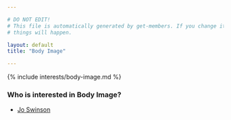 ```yaml
---

# DO NOT EDIT!
# This file is automatically generated by get-members. If you change it, bad
# things will happen.

layout: default
title: "Body Image"

---
```


{% include interests/body-image.md %}

### Who is interested in Body Image?


* [Jo Swinson](../members/jo-swinson.html)
